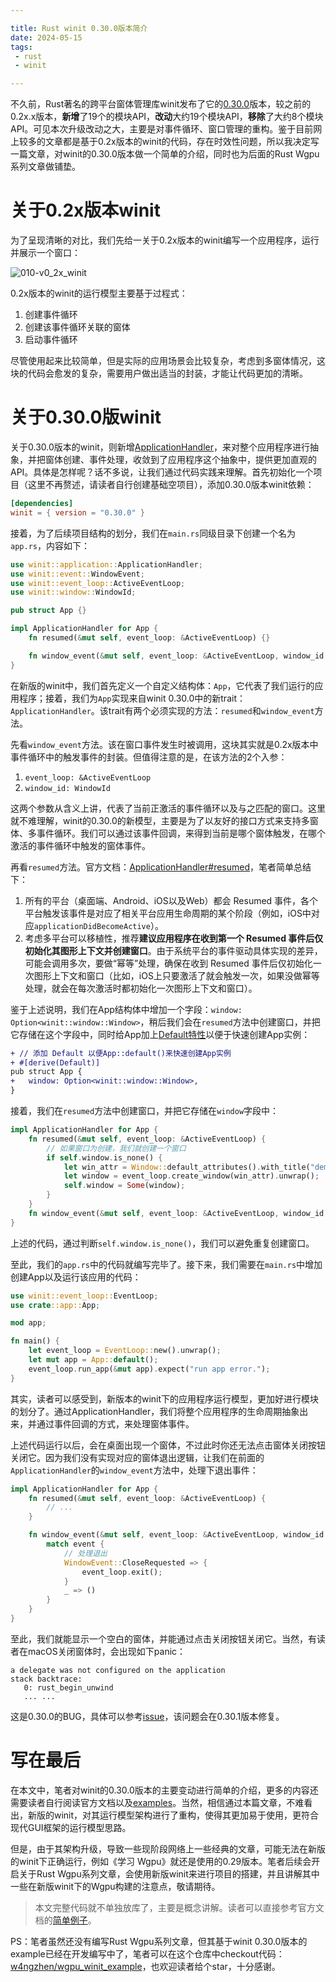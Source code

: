 ```yaml
---

title: Rust winit 0.30.0版本简介
date: 2024-05-15
tags:
 - rust
 - winit

---
```


不久前，Rust著名的跨平台窗体管理库winit发布了它的[0.30.0](https://github.com/rust-windowing/winit/releases/tag/v0.30.0)版本，较之前的0.2x.x版本，**新增**了19个的模块API，**改动**大约19个模块API，**移除**了大约8个模块API。可见本次升级改动之大，主要是对事件循环、窗口管理的重构。鉴于目前网上较多的文章都是基于0.2x版本的winit的代码，存在时效性问题，所以我决定写一篇文章，对winit的0.30.0版本做一个简单的介绍，同时也为后面的Rust Wgpu系列文章做铺垫。

<!-- more -->

# 关于0.2x版本winit

为了呈现清晰的对比，我们先给一关于0.2x版本的winit编写一个应用程序，运行并展示一个窗口：

![010-v0_2x_winit](https://src-1252109805.cos.ap-chengdu.myqcloud.com/images/post/2025-05-14/010-v0_2x_winit.png)

0.2x版本的winit的运行模型主要基于过程式：

1. 创建事件循环
2. 创建该事件循环关联的窗体
3. 启动事件循环

尽管使用起来比较简单，但是实际的应用场景会比较复杂，考虑到多窗体情况，这块的代码会愈发的复杂，需要用户做出适当的封装，才能让代码更加的清晰。

# 关于0.30.0版winit

关于0.30.0版本的winit，则新增[ApplicationHandler](https://docs.rs/winit/latest/winit/application/trait.ApplicationHandler.html)，来对整个应用程序进行抽象，并把窗体创建、事件处理，收敛到了应用程序这个抽象中，提供更加直观的API。具体是怎样呢？话不多说，让我们通过代码实践来理解。首先初始化一个项目（这里不再赘述，请读者自行创建基础空项目），添加0.30.0版本winit依赖：

```toml
[dependencies]
winit = { version = "0.30.0" }
```

接着，为了后续项目结构的划分，我们在`main.rs`同级目录下创建一个名为`app.rs`，内容如下：

```rust
use winit::application::ApplicationHandler;
use winit::event::WindowEvent;
use winit::event_loop::ActiveEventLoop;
use winit::window::WindowId;

pub struct App {}

impl ApplicationHandler for App {
    fn resumed(&mut self, event_loop: &ActiveEventLoop) {}

    fn window_event(&mut self, event_loop: &ActiveEventLoop, window_id: WindowId, event: WindowEvent) {}
}
```

在新版的winit中，我们首先定义一个自定义结构体：`App`，它代表了我们运行的应用程序；接着，我们为`App`实现来自winit 0.30.0中的新trait：`ApplicationHandler`。该trait有两个必须实现的方法：`resumed`和`window_event`方法。

先看`window_event`方法。该在窗口事件发生时被调用，这块其实就是0.2x版本中事件循环中的触发事件的封装。但值得注意的是，在该方法的2个入参：

1. `event_loop: &ActiveEventLoop`
2. `window_id: WindowId`

这两个参数从含义上讲，代表了当前正激活的事件循环以及与之匹配的窗口。这里就不难理解，winit的0.30.0的新模型，主要是为了以友好的接口方式来支持多窗体、多事件循环。我们可以通过该事件回调，来得到当前是哪个窗体触发，在哪个激活的事件循环中触发的窗体事件。

再看`resumed`方法。官方文档：[ApplicationHandler#resumed](https://docs.rs/winit/0.30.0/winit/application/trait.ApplicationHandler.html#tymethod.resumed)，笔者简单总结下：

1. 所有的平台（桌面端、Android、iOS以及Web）都会 Resumed 事件，各个平台触发该事件是对应了相关平台应用生命周期的某个阶段（例如，iOS中对应`applicationDidBecomeActive`）。
2. 考虑多平台可以移植性，推荐**建议应用程序在收到第一个 Resumed 事件后仅初始化其图形上下文并创建窗口**。由于系统平台的事件驱动具体实现的差异，可能会调用多次，要做“幂等”处理，确保在收到 Resumed 事件后仅初始化一次图形上下文和窗口（比如，iOS上只要激活了就会触发一次，如果没做幂等处理，就会在每次激活时都初始化一次图形上下文和窗口）。

鉴于上述说明，我们在App结构体中增加一个字段：`window: Option<winit::window::Window>`，稍后我们会在`resumed`方法中创建窗口，并把它存储在这个字段中，同时给App加上[Default特性](https://doc.rust-lang.org/std/default/trait.Default.html)以便于快速创建App实例：

```diff
+ // 添加 Default 以便App::default()来快速创建App实例
+ #[derive(Default)]
pub struct App {
+   window: Option<winit::window::Window>,
}
```

接着，我们在`resumed`方法中创建窗口，并把它存储在`window`字段中：
```rust
impl ApplicationHandler for App {
    fn resumed(&mut self, event_loop: &ActiveEventLoop) {
        // 如果窗口为创建，我们就创建一个窗口
        if self.window.is_none() {
            let win_attr = Window::default_attributes().with_title("demo");
            let window = event_loop.create_window(win_attr).unwrap();
            self.window = Some(window);
        }
    }
    fn window_event(&mut self, event_loop: &ActiveEventLoop, window_id: WindowId, event: WindowEvent) {}
}
```

上述的代码，通过判断`self.window.is_none()`，我们可以避免重复创建窗口。

至此，我们的`app.rs`中的代码就编写完毕了。接下来，我们需要在`main.rs`中增加创建App以及运行该应用的代码：

```rust
use winit::event_loop::EventLoop;
use crate::app::App;

mod app;

fn main() {
    let event_loop = EventLoop::new().unwrap();
    let mut app = App::default();
    event_loop.run_app(&mut app).expect("run app error.");
}

```

其实，读者可以感受到，新版本的winit下的应用程序运行模型，更加好进行模块的划分了。通过ApplicationHandler，我们将整个应用程序的生命周期抽象出来，并通过事件回调的方式，来处理窗体事件。

上述代码运行以后，会在桌面出现一个窗体，不过此时你还无法点击窗体关闭按钮关闭它。因为我们没有实现对应的窗体退出逻辑，让我们在前面的`ApplicationHandler`的`window_event`方法中，处理下退出事件：

```rust
impl ApplicationHandler for App {
    fn resumed(&mut self, event_loop: &ActiveEventLoop) {
        // ...
    }

    fn window_event(&mut self, event_loop: &ActiveEventLoop, window_id: WindowId, event: WindowEvent) {
        match event {
            // 处理退出
            WindowEvent::CloseRequested => {
                event_loop.exit();
            }
            _ => ()
        }
    }
}
```

至此，我们就能显示一个空白的窗体，并能通过点击关闭按钮关闭它。当然，有读者在macOS关闭窗体时，会出现如下panic：

```
a delegate was not configured on the application
stack backtrace:
   0: rust_begin_unwind
   ... ...
```

这是0.30.0的BUG，具体可以参考[issue](https://github.com/rust-windowing/winit/issues/1699)，该问题会在0.30.1版本修复。

# 写在最后

在本文中，笔者对winit的0.30.0版本的主要变动进行简单的介绍，更多的内容还需要读者自行阅读官方文档以及[examples](https://github.com/rust-windowing/winit/tree/master/examples)。当然，相信通过本篇文章，不难看出，新版的winit，对其运行模型架构进行了重构，使得其更加易于使用，更符合现代GUI框架的运行模型思路。

但是，由于其架构升级，导致一些现阶段网络上一些经典的文章，可能无法在新版的winit下正确运行，例如《学习 Wgpu》就还是使用的0.29版本。笔者后续会开启关于Rust Wgpu系列文章，会使用新版winit来进行项目的搭建，并且讲解其中一些在新版winit下的Wgpu构建的注意点，敬请期待。

> 本文完整代码就不单独放库了，主要是概念讲解。读者可以直接参考官方文档的[简单例子](https://docs.rs/winit/latest/winit/index.html#event-handling)。

PS：笔者虽然还没有编写Rust Wgpu系列文章，但其基于winit 0.30.0版本的example已经在开发编写中了，笔者可以在这个仓库中checkout代码：[w4ngzhen/wgpu_winit_example](https://github.com/w4ngzhen/wgpu_winit_example)，也欢迎读者给个star，十分感谢。